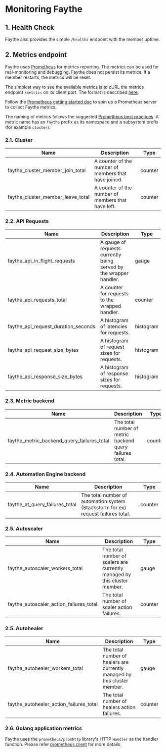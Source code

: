 # Monitoring Faythe

## 1. Health Check

Faythe also provides the simple `/healthz` endpoint with the member uptime.

## 2. Metrics **endpoint**

Faythe uses [Prometheus](https://prometheus.io/) for metrics reporting. The metrics can be used for real-monitoring and debugging. Faythe does not persist its metrics; if a member restarts, the metrics will be reset.

The simplest way to see the available metrics is to cURL the metrics endpoint `/metrics` on its client port. The format is described [here](https://prometheus.io/docs/instrumenting/exposition_formats/).

Follow the [Prometheus getting started doc](https://prometheus.io/docs/prometheus/latest/getting_started/) to spin up a Prometheus server to collect Faythe metrics.

The naming of metrics follows the suggested [Prometheus best practices](https://prometheus.io/docs/practices/naming/). A metric name has an `faythe` prefix as its namespace and a subsystem prefix (for example `cluster`).

### 2.1. Cluster

| Name                              | Description                                          | Type    |
| --------------------------------- | ---------------------------------------------------- | ------- |
| faythe_cluster_member_join_total  | A counter of the number of members that have joined. | counter |
| faythe_cluster_member_leave_total | A counter of the number of members that have left.   | counter |

### 2.2. API Requests

| Name                                | Description                                                        | Type      |
| ----------------------------------- | ------------------------------------------------------------------ | --------- |
| faythe_api_in_flight_requests       | A gauge of requests currently being served by the wrapper handler. | gauge     |
| faythe_api_requests_total           | A counter for requests to the wrapped handler.                     | counter   |
| faythe_api_request_duration_seconds | A histogram of latencies for requests.                             | histogram |
| faythe_api_request_size_bytes       | A histogram of request sizes for requests.                         | histogram |
| faythe_api_response_size_bytes      | A histogram of response sizes for requests.                        | histogram |

### 2.3. Metric backend

| Name                                       | Description                                              | Type    |
| ------------------------------------------ | -------------------------------------------------------- | ------- |
| faythe_metric_backend_query_failures_total | The total number of metric backend query failures total. | counter |

### 2.4. Automation Engine backend

| Name                           | Description                                                                       | Type    |
| ------------------------------ | --------------------------------------------------------------------------------- | ------- |
| faythe_at_query_failures_total | The total number of automation system (Stackstorm for ex) request failures total. | counter |

### 2.5. Autoscaler

| Name                                    | Description                                                               | Type    |
| --------------------------------------- | ------------------------------------------------------------------------- | ------- |
| faythe_autoscaler_workers_total         | The total number of scalers are currently managed by this cluster member. | gauge   |
| faythe_autoscaler_action_failures_total | The total number of scaler action failures.                               | counter |

### 2.5. Autohealer

| Name                                    | Description                                                               | Type    |
| --------------------------------------- | ------------------------------------------------------------------------- | ------- |
| faythe_autohealer_workers_total         | The total number of healers are currently managed by this cluster member. | gauge   |
| faythe_autohealer_action_failures_total | The total number of healers action failures.                              | counter |

### 2.6. Golang application metrics

Faythe uses the `prometheus/promhttp` library's HTTP `Handler` as the handler function. Please refer [prometheus client](https://github.com/prometheus/client_golang/blob/master/prometheus/) for more details.
